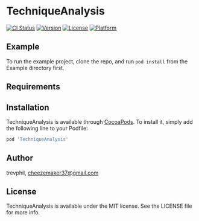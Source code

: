 # TechniqueAnalysis

[![CI Status](https://img.shields.io/travis/trevphil/TechniqueAnalysis.svg?style=flat)](https://travis-ci.org/trevphil/TechniqueAnalysis)
[![Version](https://img.shields.io/cocoapods/v/TechniqueAnalysis.svg?style=flat)](https://cocoapods.org/pods/TechniqueAnalysis)
[![License](https://img.shields.io/cocoapods/l/TechniqueAnalysis.svg?style=flat)](https://cocoapods.org/pods/TechniqueAnalysis)
[![Platform](https://img.shields.io/cocoapods/p/TechniqueAnalysis.svg?style=flat)](https://cocoapods.org/pods/TechniqueAnalysis)

## Example

To run the example project, clone the repo, and run `pod install` from the Example directory first.

## Requirements

## Installation

TechniqueAnalysis is available through [CocoaPods](https://cocoapods.org). To install
it, simply add the following line to your Podfile:

```ruby
pod 'TechniqueAnalysis'
```

## Author

trevphil, cheezemaker37@gmail.com

## License

TechniqueAnalysis is available under the MIT license. See the LICENSE file for more info.
